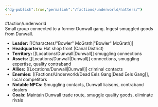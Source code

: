 ```yaml
---
{"dg-publish":true,"permalink":"/factions/underworld/hatters/"}
---
```


#faction/underworld  
Small group connected to a former Dunwall gang. Ingest smuggled goods from Dunwall.

- **Leader:** [[Characters/"Bowler" McGrath\|"Bowler" McGrath]]
- **Headquarters:** Hat shop front (Canal District)
- **Territory:** [[Locations/Dunwall\|Dunwall]] smuggling connections
- **Assets:** [[Locations/Dunwall\|Dunwall]] connections, smuggling expertise, quality contraband
- **Allies:** [[Locations/Dunwall\|Dunwall]] criminal contacts
- **Enemies:** [[Factions/Underworld/Dead Eels Gang\|Dead Eels Gang]], local competitors
- **Notable NPCs:** Smuggling contacts, Dunwall liaisons, contraband dealers
- **Goals:** Maintain Dunwall trade route, smuggle quality goods, eliminate rivals